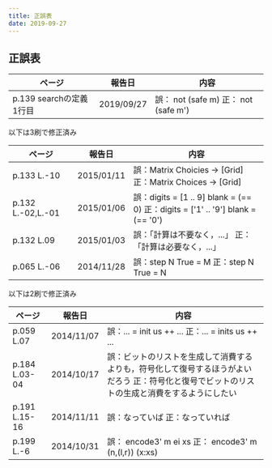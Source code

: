 ```yaml
---
title: 正誤表
date: 2019-09-27
---
```


## 正誤表

<table id="errata2" class="tablesorter">
 <thead>
  <tr>
   <th>ページ</th>
   <th>報告日</th>
   <th>内容</th>
  </tr>
 </thead>
 <tbody>
<!--
  <tr>
   <td></td>
   <td>2019/09/27</td>
   <td>
    誤：
    正：
   </td>
  </tr>
-->
  <tr>
   <td>p.139 searchの定義1行目</td>
   <td>2019/09/27</td>
   <td>
    誤： not (safe m)
    正： not (safe m')
   </td>
  </tr>
 </tbody>
</table>


以下は3刷で修正済み

<table id="errata2" class="tablesorter">
 <thead>
  <tr>
   <th>ページ</th>
   <th>報告日</th>
   <th>内容</th>
  </tr>
 </thead>
 <tbody>
<!--
  <tr>
   <td></td>
   <td>2015/01/17</td>
   <td>
    誤：
    正：
   </td>
  </tr>
-->
  <tr>
   <td>p.133 L.-10</td>
   <td>2015/01/11</td>
   <td>
    誤：Matrix Choicies -> [Grid]
    正：Matrix Choices -> [Grid]
   </td>
  </tr>
  <tr>
   <td>p.132 L.-02,L.-01</td>
   <td>2015/01/06</td>
   <td>
    誤：digits = [1 .. 9]
        blank  = (== 0)
    正：digits = ['1' .. '9']
        blank  = (== '0')
   </td>
  </tr>
  <tr>
   <td>p.132 L.09</td>
   <td>2015/01/03</td>
   <td>
    誤：「計算は不要なく，...」
    正：「計算は必要なく，...」
   </td>
  </tr>
  <tr>
   <td>p.065 L.-06</td>
   <td>2014/11/28</td>
   <td>
    誤：step N True = M
    正：step N True = N
   </td>
  </tr>
 </tbody>
</table>

以下は2刷で修正済み
<table id="errata1" class="tablesorter">
 <thead>
  <tr>
   <th>ページ</th>
   <th>報告日</th>
   <th>内容</th>
  </tr>
 </thead>
 <tbody>
  <tr>
   <td>p.059 L.07</td>
   <td>2014/11/07</td>
   <td>
    誤：... = init us ++ ...
    正：... = inits us ++ ...
   </td>
  </tr>
  <tr>
   <td>p.184 L.03-04</td>
   <td>2014/10/17</td>
   <td>
    誤：ビットのリストを生成して消費するよりも，符号化して復号するほうがよいだろう
    正：符号化と復号でビットのリストの生成と消費をするようにしたい
   </td>
  </tr>
  <tr>
   <td>p.191 L.15-16</td>
   <td>2014/11/11</td>
   <td>
    誤：なっていば
    正：なっていれば
   </td>
  </tr>
  <tr>
   <td>p.199 L.-6</td>
   <td>2014/10/31</td>
   <td>
    誤： encode3' m ei xs
    正： encode3' m (n,(l,r)) (x:xs)
   </td>
  </tr>
 </tbody>
</table>
